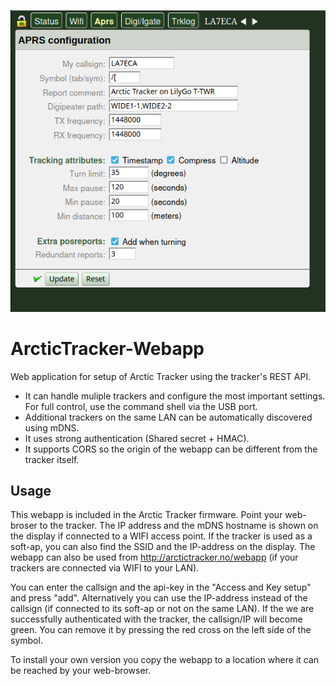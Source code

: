 ![APRS configuration](Screenshot.1.png)
# ArcticTracker-Webapp
Web application for setup of Arctic Tracker using the tracker's REST API.
* It can handle muliple trackers and configure the most important settings. For full control, use the command shell via the USB port. 
* Additional trackers on the same LAN can be automatically discovered using mDNS.
* It uses strong authentication (Shared secret + HMAC).
* It supports CORS so the origin of the webapp can be different from the tracker itself. 

## Usage
This webapp is included in the Arctic Tracker firmware. Point your web-broser to the tracker. The IP address and the mDNS hostname is shown on the display if connected to a WIFI access point. If the tracker is used as a soft-ap, you can also find the SSID and the IP-address on the display. The webapp can also be used from http://arctictracker.no/webapp (if your trackers are connected via WIFI to your LAN). 

You can enter the callsign and the api-key in the "Access and Key setup" and press "add". Alternatively you can use the IP-address instead of the callsign (if connected to its soft-ap or not on the same LAN). If the we are successfully authenticated with the tracker, the callsign/IP will become green. You can remove it by pressing the red cross on the left side of the symbol.  

To install your own version you copy the webapp to a location where it can be reached by your web-browser. 

